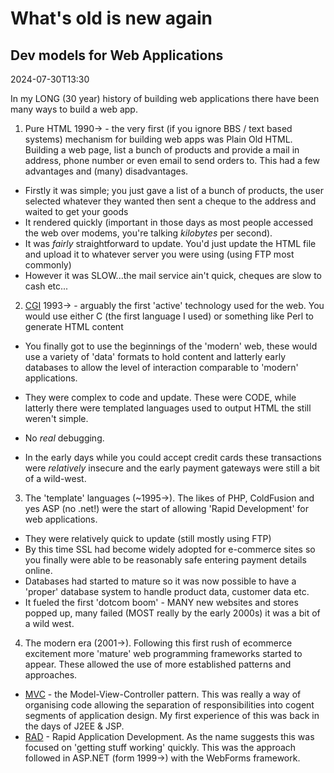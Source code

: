 # What's old is new again

## Dev models for Web Applications

<datetime class="hidden">2024-07-30T13:30</datetime>

In my LONG (30 year) history of building web applications there have been many ways to build a web app.
1. Pure HTML 1990-> - the very first (if you ignore BBS / text based systems) mechanism for building web apps was Plain Old HTML. Building a web page, list a bunch of products and provide a mail in address, phone number or even email to send orders to.
This had a few advantages and (many) disadvantages. 
- Firstly it was simple; you just gave a list of a bunch of products, the user selected whatever they wanted then sent a cheque to the address and waited to get your goods
- It rendered quickly (important in those days as most people accessed the web over modems, you're talking *kilobytes* per second). 
- It was *fairly* straightforward to update. You'd just update the HTML file and upload it to whatever server you were using (using FTP most commonly)
- However it was SLOW...the mail service ain't quick, cheques are slow to cash etc...

2. [CGI](https://webdevelopmenthistory.com/1993-cgi-scripts-and-early-server-side-web-programming/)  1993-> - arguably the first 'active' technology used for the web. You would use either C (the first language I used) or something like Perl to generate HTML content
- You finally got to use the beginnings of the 'modern' web, these would use a variety of 'data' formats to hold content and latterly early databases to allow the level of interaction comparable to  'modern' applications.

- They were complex to code and update. These were CODE, while latterly there were templated languages used to output HTML the still weren't simple. 
- No *real* debugging.
- In the early days while you could accept credit cards these transactions were *relatively* insecure and the early payment gateways were still a bit of a wild-west.

3. The 'template' languages (~1995->). The likes of PHP, ColdFusion and yes ASP (no .net!) were the start of allowing 'Rapid Development' for web applications.
- They were relatively quick to update (still mostly using FTP)
- By this time SSL had become widely adopted for e-commerce sites so you finally were able to be reasonably safe entering payment details online. 
- Databases had started to mature so it was now possible to have a 'proper' database system to handle product data, customer data etc. 
- It fueled the first 'dotcom boom' - MANY new websites and stores popped up, many failed (MOST really by the early 2000s) it was a bit of a wild west.

4. The modern era (2001->). Following this first rush  of ecommerce  excitement more 'mature' web programming frameworks started to appear. These allowed the use of more established patterns and approaches.
- [MVC](https://en.wikipedia.org/wiki/Model%E2%80%93view%E2%80%93controller) - the Model-View-Controller pattern. This was really a way of organising code allowing the separation of responsibilities into cogent segments of application design. My first experience of this was back in the days of J2EE & JSP.  
- [RAD](https://en.wikipedia.org/wiki/Rapid_application_development) - Rapid Application Development. As the name suggests this was focused on 'getting stuff working' quickly. This was the approach followed in ASP.NET (form 1999->) with the WebForms framework.